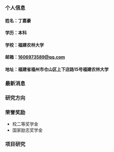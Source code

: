 ### 个人信息
#### 姓名：丁嘉豪
#### 学历：本科
#### 学校：福建农林大学
#### 邮箱：1606973589@qq.com
#### 地址：福建省福州市仓山区上下店路15号福建农林大学

### 最新消息

### 研究方向

### 荣誉奖励
- 校二等奖学金
- 国家励志奖学金

### 项目研究
